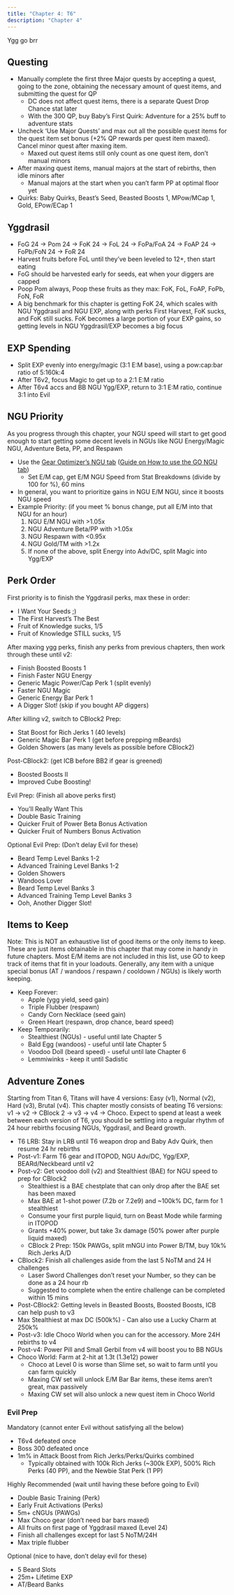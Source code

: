 ```yaml
---
title: "Chapter 4: T6"
description: "Chapter 4"
---
```


Ygg go brr

## Questing
- Manually complete the first three Major quests by accepting a quest, going to the zone, obtaining the necessary amount of quest items, and submitting the quest for QP
    - DC does not affect quest items, there is a separate Quest Drop Chance stat later
    - With the 300 QP, buy Baby’s First Quirk: Adventure for a 25% buff to adventure stats
- Uncheck ‘Use Major Quests’ and max out all the possible quest items for the quest item set bonus (+2% QP rewards per quest item maxed). Cancel minor quest after maxing item.
    - Maxed out quest items still only count as one quest item, don’t manual minors
- After maxing quest items, manual majors at the start of rebirths, then idle minors after
    - Manual majors at the start when you can’t farm PP at optimal floor yet
- Quirks: Baby Quirks, Beast’s Seed, Beasted Boosts 1, MPow/MCap 1, Gold, EPow/ECap 1

## Yggdrasil
- FoG 24 → Pom 24 → FoK 24 → FoL 24 → FoPa/FoA 24 → FoAP 24 → FoPb/FoN 24 → FoR 24
- Harvest fruits before FoL until they’ve been leveled to 12+, then start eating
- FoG should be harvested early for seeds, eat when your diggers are capped
- Poop Pom always, Poop these fruits as they max: FoK, FoL, FoAP, FoPb, FoN, FoR
- A big benchmark for this chapter is getting FoK 24, which scales with NGU Yggdrasil and NGU EXP, along with perks First Harvest, FoK sucks, and FoK still sucks. FoK becomes a large portion of your EXP gains, so getting levels in NGU Yggdrasil/EXP becomes a big focus

## EXP Spending
- Split EXP evenly into energy/magic (3:1 E:M base), using a pow:cap:bar ratio of 5:160k:4
- After T6v2, focus Magic to get up to a 2:1 E:M ratio
- After T6v4 accs and BB NGU Ygg/EXP, return to 3:1 E:M ratio, continue 3:1 into Evil

## NGU Priority
As you progress through this chapter, your NGU speed will start to get good enough to start getting some decent levels in NGUs like NGU Energy/Magic NGU, Adventure Beta, PP, and Respawn
- Use the [Gear Optimizer’s NGU tab](https://gmiclotte.github.io/gear-optimizer/#/ngus) ([Guide on How to use the GO NGU tab](/ngu-guide/en/guides/go-guide#ngus))
    - Set E/M cap, get E/M NGU Speed from Stat Breakdowns (divide by 100 for %), 60 mins
- In general, you want to prioritize gains in NGU E/M NGU, since it boosts NGU speed
- Example Priority: (if you meet % bonus change, put all E/M into that NGU for an hour)
    1. NGU E/M NGU with >1.05x
    2. NGU Adventure Beta/PP with >1.05x 
    3. NGU Respawn with <0.95x 
    4. NGU Gold/TM with >1.2x
    5. If none of the above, split Energy into Adv/DC, split Magic into Ygg/EXP

## Perk Order
First priority is to finish the Yggdrasil perks, max these in order:
- I Want Your Seeds ;)
- The First Harvest’s The Best
- Fruit of Knowledge sucks, 1/5
- Fruit of Knowledge STILL sucks, 1/5

After maxing ygg perks, finish any perks from previous chapters, then work through these until v2:
- Finish Boosted Boosts 1
- Finish Faster NGU Energy
- Generic Magic Power/Cap Perk 1 (split evenly)
- Faster NGU Magic
- Generic Energy Bar Perk 1
- A Digger Slot! (skip if you bought AP diggers)

After killing v2, switch to CBlock2 Prep:
- Stat Boost for Rich Jerks 1 (40 levels)
- Generic Magic Bar Perk 1 (get before prepping mBeards)
- Golden Showers (as many levels as possible before CBlock2)

Post-CBlock2: (get ICB before BB2 if gear is greened)
- Boosted Boosts II
- Improved Cube Boosting!

Evil Prep: (Finish all above perks first)
- You’ll Really Want This
- Double Basic Training
- Quicker Fruit of Power Beta Bonus Activation
- Quicker Fruit of Numbers Bonus Activation

Optional Evil Prep: (Don’t delay Evil for these)
- Beard Temp Level Banks 1-2
- Advanced Training Level Banks 1-2
- Golden Showers
- Wandoos Lover
- Beard Temp Level Banks 3
- Advanced Training Temp Level Banks 3
- Ooh, Another Digger Slot!

## Items to Keep
Note: This is NOT an exhaustive list of good items or the only items to keep. These are just items obtainable in this chapter that may come in handy in future chapters. Most E/M items are not included in this list, use GO to keep track of items that fit in your loadouts. Generally, any item with a unique special bonus (AT / wandoos / respawn / cooldown / NGUs) is likely worth keeping.
- Keep Forever:
    - Apple (ygg yield, seed gain)
    - Triple Flubber (respawn)
    - Candy Corn Necklace (seed gain)
    - Green Heart (respawn, drop chance, beard speed)
- Keep Temporarily:
    - Stealthiest (NGUs) - useful until late Chapter 5
    - Bald Egg (wandoos) - useful until late Chapter 5
    - Voodoo Doll (beard speed) - useful until late Chapter 6
    - Lemmiwinks - keep it until Sadistic

## Adventure Zones
Starting from Titan 6, Titans will have 4 versions: Easy (v1), Normal (v2), Hard (v3), Brutal (v4). This chapter mostly consists of beating T6 versions: v1 → v2 → CBlock 2 → v3 → v4 → Choco. Expect to spend at least a week between each version of T6, you should be settling into a regular rhythm of 24 hour rebirths focusing NGUs, Yggdrasil, and Beard growth.

- T6 LRB: Stay in LRB until T6 weapon drop and Baby Adv Quirk, then resume 24 hr rebirths
- Post-v1: Farm T6 gear and ITOPOD, NGU Adv/DC, Ygg/EXP, BEARd/Neckbeard until v2
- Post-v2: Get voodoo doll (v2) and Stealthiest (BAE) for NGU speed to prep for CBlock2
    - Stealthiest is a BAE chestplate that can only drop after the BAE set has been maxed
    - Max BAE at 1-shot power (7.2b or 7.2e9) and ~100k% DC, farm for 1 stealthiest
    - Consume your first purple liquid, turn on Beast Mode while farming in ITOPOD
    - Grants +40% power, but take 3x damage (50% power after purple liquid maxed)
    - CBlock 2 Prep: 150k PAWGs, split mNGU into Power B/TM, buy 10k% Rich Jerks A/D
- CBlock2: Finish all challenges aside from the last 5 NoTM and 24 H challenges
    - Laser Sword Challenges don’t reset your Number, so they can be done as a 24 hour rb
    - Suggested to complete when the entire challenge can be completed within 15 mins
- Post-CBlock2: Getting levels in Beasted Boosts, Boosted Boosts, ICB can help push to v3
- Max Stealthiest at max DC (500k%) - Can also use a Lucky Charm at 250k%
- Post-v3: Idle Choco World when you can for the accessory. More 24H rebirths to v4
- Post-v4: Power Pill and Small Gerbil from v4 will boost you to BB NGUs
- Choco World: Farm at 2-hit at 1.3t (1.3e12) power
    - Choco at Level 0 is worse than Slime set, so wait to farm until you can farm quickly
    - Maxing CW set will unlock E/M Bar Bar items, these items aren’t great, max passively
    - Maxing CW set will also unlock a new quest item in Choco World

### Evil Prep
Mandatory (cannot enter Evil without satisfying all the below)
- T6v4 defeated once
- Boss 300 defeated once
- 1m% in Attack Boost from Rich Jerks/Perks/Quirks combined
	- Typically obtained with 100k Rich Jerks (~300k EXP), 500% Rich Perks (40 PP), and the Newbie Stat Perk (1 PP)

Highly Recommended (wait until having these before going to Evil)
- Double Basic Training (Perk)
- Early Fruit Activations (Perks)
- 5m+ cNGUs (PAWGs)
- Max Choco gear (don’t need bar bars maxed)
- All fruits on first page of Yggdrasil maxed (Level 24)
- Finish all challenges except for last 5 NoTM/24H
- Max triple flubber

Optional (nice to have, don’t delay evil for these)
- 5 Beard Slots
- 25m+ Lifetime EXP
- AT/Beard Banks
